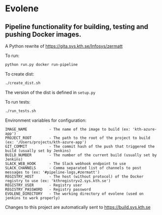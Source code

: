# Evolene
## Pipeline functionality for building, testing and pushing Docker images.

A Python rewrite of https://gita.sys.kth.se/Infosys/zermatt

To run: 
```bash
python run.py docker run-pipeline
```

To create dist:
```bash
./create_dist.sh
```
The version of the dist is defined in `setup.py`

To run tests:
```bash
./run_tests.sh
```

Environment variables for configuration:

```
IMAGE_NAME          - The name of the image to build (ex: 'kth-azure-app')
PROJECT_ROOT        - The path to the root of the project to build (ex: '/Users/projects/kth-azure-app')
GIT_COMMIT          - The commit hash of the push that triggered the build (usually set by Jenkins)
BUILD_NUMBER        - The number of the current build (usually set by Jenkins)
SLACK_WEB_HOOK      - The Slack webhook endpoint to use
SLACK_CHANNELS      - Comma separated list of channels to post messages to (ex: '#pipeline-logs,#zermatt')
REGISTRY_HOST       - The host (without protocol) of the Docker registry to use (ex: 'kthregistryv2.sys.kth.se')
REGISTRY_USER       - Registry user
REGISTRY_PASSWORD   - Registry password
EVOLENE_DIRECTORY   - The working directory of evolene (used on jenkins to work properly)
```

Changes to this project are automatically sent to https://build.sys.kth.se
